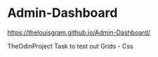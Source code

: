 # Admin-Dashboard

https://thelouisgram.github.io/Admin-Dashboard/

TheOdinProject Task to test out Grids - Css
